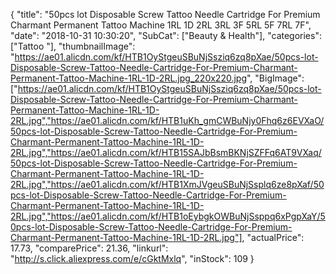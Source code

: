{
	"title": "50pcs lot Disposable Screw Tattoo Needle Cartridge For Premium Charmant Permanent Tattoo Machine 1RL 1D 2RL 3RL 3F 5RL 5F 7RL 7F",
	"date": "2018-10-31 10:30:20",
	"SubCat": ["Beauty & Health"],
	"categories": ["Tattoo "],
	"thumbnailImage": "https://ae01.alicdn.com/kf/HTB1OyStgeuSBuNjSsziq6zq8pXae/50pcs-lot-Disposable-Screw-Tattoo-Needle-Cartridge-For-Premium-Charmant-Permanent-Tattoo-Machine-1RL-1D-2RL.jpg_220x220.jpg",
	"BigImage": ["https://ae01.alicdn.com/kf/HTB1OyStgeuSBuNjSsziq6zq8pXae/50pcs-lot-Disposable-Screw-Tattoo-Needle-Cartridge-For-Premium-Charmant-Permanent-Tattoo-Machine-1RL-1D-2RL.jpg","https://ae01.alicdn.com/kf/HTB1uKh_gmCWBuNjy0Fhq6z6EVXaO/50pcs-lot-Disposable-Screw-Tattoo-Needle-Cartridge-For-Premium-Charmant-Permanent-Tattoo-Machine-1RL-1D-2RL.jpg","https://ae01.alicdn.com/kf/HTB15SAJbBsmBKNjSZFFq6AT9VXaq/50pcs-lot-Disposable-Screw-Tattoo-Needle-Cartridge-For-Premium-Charmant-Permanent-Tattoo-Machine-1RL-1D-2RL.jpg","https://ae01.alicdn.com/kf/HTB1XmJVgeuSBuNjSsplq6ze8pXaf/50pcs-lot-Disposable-Screw-Tattoo-Needle-Cartridge-For-Premium-Charmant-Permanent-Tattoo-Machine-1RL-1D-2RL.jpg","https://ae01.alicdn.com/kf/HTB1oEybgkOWBuNjSsppq6xPgpXaY/50pcs-lot-Disposable-Screw-Tattoo-Needle-Cartridge-For-Premium-Charmant-Permanent-Tattoo-Machine-1RL-1D-2RL.jpg"],
	"actualPrice": 17.73,
	"comparePrice": 21.36,
	"linkurl": "http://s.click.aliexpress.com/e/cGktMxlq",
	"inStock": 109
}
